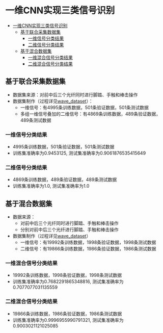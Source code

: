 # 一维CNN实现三类信号识别
<!-- TOC -->

- [一维CNN实现三类信号识别](#一维cnn实现三类信号识别)
    - [基于联合采集数据集](#基于联合采集数据集)
        - [一维信号分类结果](#一维信号分类结果)
        - [二维信号分类结果](#二维信号分类结果)
    - [基于混合数据集](#基于混合数据集)
        - [一维混合信号分类结果](#一维混合信号分类结果)
        - [二维混合信号分类结果](#二维混合信号分类结果)

<!-- /TOC -->
## 基于联合采集数据集

- 数据集来源：对前中后三个光纤同时进行脚踏、手触和棒击操作
- 数据集制作（过程详见[wave_dataset](https://github.com/lllssf/NN-implemantation/blob/master/wave_classify/STEP3/wave_dataset.ipynb)）：
  - 一维信号：有4995条训练数据，501条验证数据，501条测试数据
  - 多组一维信号叠加的二维信号：有4869条训练数据，489条验证数据，489条测试数据

### 一维信号分类结果

- 4995条训练数据，501条验证数据，501条测试数据
- 训练集准确率为0.9453125, 测试集准确率为0.9061876535415649

### 二维信号分类结果

- 4869条训练数据，489条验证数据，489条测试数据
- 训练集准确率为1.0, 测试集准确率为1.0

## 基于混合数据集

- 数据来源：
  - 对前中后三个光纤同时进行脚踏、手触和棒击操作
  - 分别对前中后三个光纤进行脚踏、手触和棒击操作
- 数据集制作（过程详见[wave_dataset](https://github.com/lllssf/NN-implemantation/blob/master/wave_classify/STEP3/wave_dataset.ipynb)）
  - 一维信号：有19992条训练数据，1998条验证数据，1998条测试数据
  - 二维信号：有19866条训练数据，1986条验证数据，1986条测试数据

### 一维混合信号分类结果

- 19992条训练数据，1998条验证数据，1998条测试数据
- 训练集准确率为0.7682291865348816, 测试集准确率为0.7077077031135559

### 二维混合信号分类结果

- 19866条训练数据，1986条验证数据，1986条测试数据
- 训练集准确率为0.9996955990791321, 测试集准确率为0.9003021121025085
